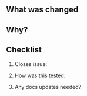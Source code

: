 <!--- Note to EXTERNAL Contributors -->
<!-- Thanks for opening a PR! 
If it is a significant code change, please **make sure there is an open issue** for this. 
We work best with you when we have accepted the idea first before you code. -->

<!--- For ALL Contributors 👇 -->

## What was changed
<!-- Describe what has changed in this PR -->

## Why?
<!-- Tell your future self why have you made these changes -->

## Checklist
<!--- add/delete as needed --->

1. Closes issue: 

2. How was this tested:
<!--- Please describe how you tested your changes/how we can test them -->

3. Any docs updates needed?
<!--- update README if applicable
      or point out where to update docs.temporal.io -->
